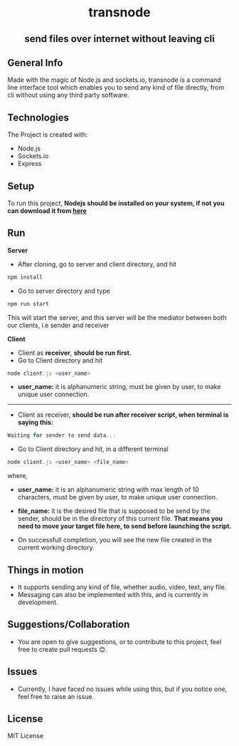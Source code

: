<div align="center">
  <h1>transnode</h1>
  <h2>send files over internet without leaving cli</h2>
</div>

## General Info

Made with the magic of Node.js and sockets.io, transnode is a command line interface tool which enables you to send any kind of file directly, from cli without using any third party software.

## Technologies

The Project is created with:

- Node.js
- Sockets.io
- Express

## Setup

To run this project, **Nodejs should be installed on your system, if not you can download it from [here](https://nodejs.org/en/)**

## Run

**Server**

- After cloning, go to server and client directory, and hit

```js
npm install
```

- Go to server directory and type

```js
npm run start
```

This will start the server, and this server will be the mediator between both our clients, i.e sender and receiver

**Client**

- Client as **receiver**, **should be run first.**
- Go to Client directory and hit

```js
node client.js <user_name>
```

- **user_name:** it is alphanumeric string, must be given by user, to make unique user connection.

<hr/>

- Client as receiver, **should be run after receiver script, when terminal is saying this:**

```js
Waiting for sender to send data...
```

- Go to Client directory and hit, in a different terminal

```js
node client.js <user_name> <file_name>
```

where,

- **user_name:** it is an alphanumeric string with max length of 10 characters, must be given by user, to make unique user connection.

- **file_name:** it is the desired file that is supposed to be send by the sender, should be in the directory of this current file. **That means you need to move your target file here, to send before launching the script.**

* On successfull completion, you will see the new file created in the current working directory.

## Things in motion

- It supports sending any kind of file, whether audio, video, text, any file.
- Messaging can also be implemented with this, and is currently in development.

## Suggestions/Collaboration

- You are open to give suggestions, or to contribute to this project, feel free to create pull requests 😊.

## Issues

- Currently, I have faced no issues while using this, but if you notice one, feel free to raise an issue.

## License

MIT License
